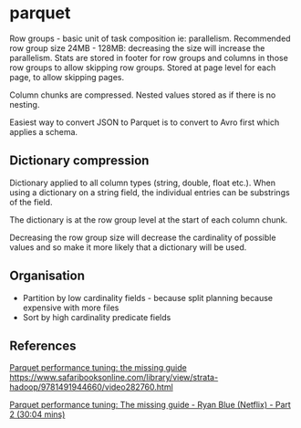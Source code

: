 # parquet

Row groups - basic unit of task composition ie: parallelism.
Recommended row group size 24MB - 128MB: decreasing the size will increase the parallelism.
Stats are stored in footer for row groups and columns in those row groups to allow skipping row groups.
Stored at page level for each page, to allow skipping pages.

Column chunks are compressed.
Nested values stored as if there is no nesting.

Easiest way to convert JSON to Parquet is to convert to Avro first which applies a schema.

## Dictionary compression

Dictionary applied to all column types (string, double, float etc.). When using a dictionary on a string field, the individual entries can be substrings of the field.

The dictionary is at the row group level at the start of each column chunk.

Decreasing the row group size will decrease the cardinality of possible values and so make it more likely that a dictionary will be used.

## Organisation

- Partition by low cardinality fields - because split planning because expensive with more files
- Sort by high cardinality predicate fields

## References

[Parquet performance tuning: the missing guide](https://www.slideshare.net/RyanBlue3/parquet-performance-tuning-the-missing-guide)
https://www.safaribooksonline.com/library/view/strata-hadoop/9781491944660/video282760.html

[Parquet performance tuning: The missing guide - Ryan Blue (Netflix) - Part 2 (30:04 mins)](https://www.safaribooksonline.com/library/view/strata-hadoop/9781491944660/video282760.html)
